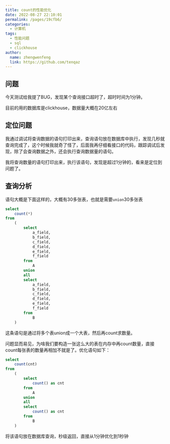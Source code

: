 ```yaml
---
title: count的性能优化
date: 2022-08-27 22:10:01
permalink: /pages/19cfb6/
categories:
  - 计算机
tags:
  - 性能问题
  - sql
  - clickhouse
author: 
  name: zhengwenfeng
  link: https://github.com/tenqaz
---
```



## 问题

今天测试给我提了BUG，发现某个查询接口超时了，超时时间为1分钟。

目前的用的数据库是clickhouse，数据量大概在20亿左右



## 定位问题

我通过调试将查询数据的语句打印出来，查询语句放在数据库中执行，发现几秒就查询完成了，这个时候我就奇了怪了，后面我再仔细看接口的代码，跟踪调试后发现，除了会查询数据之外，还会执行查询数据量的语句。

我将查询数量的语句打印出来，执行该语句，发现是超过1分钟的，看来是定位到问题了。



## 查询分析

语句大概是下面这样的，大概有30多张表，也就是需要`union`30多张表

```sql
select
    count(*)
from
    (
        select
            a_field,
            b_field,
            c_field,
            d_field,
            e_field,
            f_field
        from
            A
        union
        all
        select
            a_field,
            b_field,
            c_field,
            d_field,
            e_field,
            f_field
        from
            B
    )
```



这条语句是通过将多个表union成一个大表，然后再count求数量。

问题显而易见，为啥我们要构造一张这么大的表在内存中再count数量，直接count每张表的数量再相加不就是了。优化语句如下：

```sql
select
    count(cnt)
from
    (
        select
            count() as cnt
        from
            A
        union
        all
        select
            count() as cnt
        from
            B
    )
```



将该语句放在数据库查询，秒级返回，直接从1分钟优化到1秒钟



